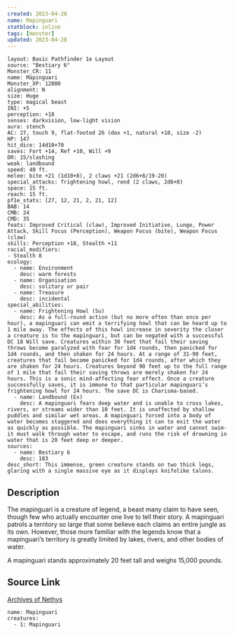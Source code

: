 ```yaml
---
created: 2023-04-28
name: Mapinguari
statblock: inline
tags: [monster]
updated: 2023-04-28
---
```

```statblock
layout: Basic Pathfinder 1e Layout
source: "Bestiary 6"
Monster_CR: 11
name: Mapinguari
Monster_XP: 12800
alignment: N
size: Huge
type: magical beast
INI: +5
perception: +18
senses: darkvision, low-light vision
aura: stench
AC: 27, touch 9, flat-footed 26 (dex +1, natural +18, size -2)
HP: 147
hit_dice: 14d10+70
saves: Fort +14, Ref +10, Will +9
DR: 15/slashing
weak: landbound
speed: 40 ft.
melee: bite +21 (1d10+8), 2 claws +21 (2d6+8/19-20)
special_attacks: frightening howl, rend (2 claws, 2d6+8)
space: 15 ft.
reach: 15 ft.
pf1e_stats: [27, 12, 21, 2, 21, 12]
BAB: 14
CMB: 24
CMD: 35
feats: Improved Critical (claw), Improved Initiative, Lunge, Power Attack, Skill Focus (Perception), Weapon Focus (bite), Weapon Focus (claw)
skills: Perception +18, Stealth +11
racial_modifiers:
- Stealth 8
ecology:
  - name: Environment
    desc: warm forests
  - name: Organisation
    desc: solitary or pair
  - name: Treasure
    desc: incidental
special_abilities:
  - name: Frightening Howl (Su)
    desc: As a full-round action (but no more often than once per hour), a mapinguari can emit a terrifying howl that can be heard up to 1 mile away. The effects of this howl increase in severity the closer a creature is to the mapinguari, but can be negated with a successful DC 18 Will save. Creatures within 30 feet that fail their saving throws become paralyzed with fear for 1d4 rounds, then panicked for 1d4 rounds, and then shaken for 24 hours. At a range of 31-90 feet, creatures that fail become panicked for 1d4 rounds, after which they are shaken for 24 hours. Creatures beyond 90 feet up to the full range of 1 mile that fail their saving throws are merely shaken for 24 hours. This is a sonic mind-affecting fear effect. Once a creature successfully saves, it is immune to that particular mapinguari’s frightening howl for 24 hours. The save DC is Charisma-based.
  - name: Landbound (Ex)
    desc: A mapinguari fears deep water and is unable to cross lakes, rivers, or streams wider than 10 feet. It is unaffected by shallow puddles and similar wet areas. A mapinguari forced into a body of water becomes staggered and does everything it can to exit the water as quickly as possible. The mapinguari sinks in water and cannot swim-it must walk through water to escape, and runs the risk of drowning in water that is 20 feet deep or deeper.
sources:
  - name: Bestiary 6
    desc: 183
desc_short: This immense, green creature stands on two thick legs, glaring with a single massive eye as it displays knifelike talons.
```
## Description
The mapinguari is a creature of legend, a beast many claim to have seen, though few who actually encounter one live to tell their story. A mapinguari patrols a territory so large that some believe each claims an entire jungle as its own. However, those more familiar with the legends know that a mapinguari’s territory is greatly limited by lakes, rivers, and other bodies of water. 

A mapinguari stands approximately 20 feet tall and weighs 15,000 pounds.
## Source Link
[Archives of Nethys](https://aonprd.com/MonsterDisplay.aspx?ItemName=Mapinguari)
```encounter-table
name: Mapinguari
creatures:
  - 1: Mapinguari
```
